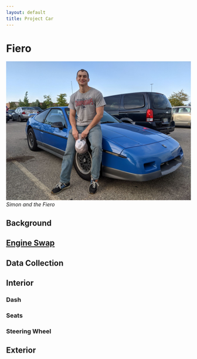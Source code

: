 ```yaml
---
layout: default
title: Project Car
---
```

# Fiero

![Simon and the Fiero](/docs/assets/simon_and_fiero.jpg)
*Simon and the Fiero*

## Background

<a href="/engine_swap.html"> <h2>Engine Swap</h2> </a>

## Data Collection

## Interior

### Dash

### Seats

### Steering Wheel

## Exterior